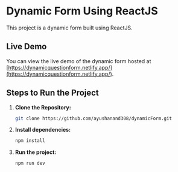 # Dynamic Form Using ReactJS

This project is a dynamic form built using ReactJS.

## Live Demo

You can view the live demo of the dynamic form hosted at [https://dynamicquestionform.netlify.app/](https://dynamicquestionform.netlify.app/).

## Steps to Run the Project

1. **Clone the Repository:**

   ```bash
   git clone https://github.com/ayushanand308/dynamicForm.git
2. **Install dependencies:**

   ```bash
   npm install
3. **Run the project:**

   ```bash
   npm run dev
   

